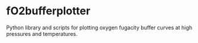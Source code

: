 # fO2bufferplotter
Python library and scripts for plotting oxygen fugacity buffer curves at high pressures and temperatures.

